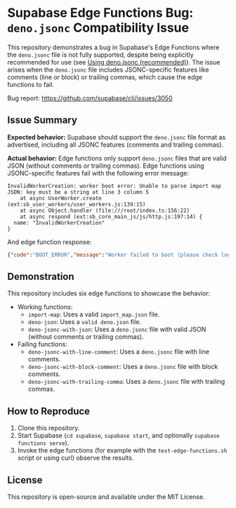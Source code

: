 # Supabase Edge Functions Bug: `deno.jsonc` Compatibility Issue

This repository demonstrates a bug in Supabase's Edge Functions where the `deno.jsonc` file is not fully supported, despite being explicitly recommended for use (see [Using deno.jsonc (recommended)](https://supabase.com/docs/guides/functions/import-maps#using-denojsonc-recommended)).
The issue arises when the `deno.jsonc` file includes JSONC-specific features like comments (line or block) or trailing commas, which cause the edge functions to fail.

Bug report: https://github.com/supabase/cli/issues/3050

## Issue Summary

**Expected behavior:**
Supabase should support the `deno.jsonc` file format as advertised, including all JSONC features (comments and trailing commas).

**Actual behavior:**
Edge functions only support `deno.jsonc` files that are valid JSON (without comments or trailing commas).
Edge functions using JSONC-specific features fail with the following error message:

```
InvalidWorkerCreation: worker boot error: Unable to parse import map JSON: key must be a string at line 3 column 5
    at async UserWorker.create (ext:sb_user_workers/user_workers.js:139:15)
    at async Object.handler (file:///root/index.ts:156:22)
    at async respond (ext:sb_core_main_js/js/http.js:197:14) {
  name: "InvalidWorkerCreation"
}
```

And edge function response:

```json
{"code":"BOOT_ERROR","message":"Worker failed to boot (please check logs)"}
```

## Demonstration

This repository includes six edge functions to showcase the behavior:

- Working functions:
  - `import-map`: Uses a valid `import_map.json` file.
  - `deno-json`: Uses a `valid deno.json` file.
  - `deno-jsonc-with-json`: Uses a `deno.jsonc` file with valid JSON (without comments or trailing commas).
- Failing functions:
  - `deno-jsonc-with-line-comment`: Uses a `deno.jsonc` file with line comments.
  - `deno-jsonc-with-block-comment`: Uses a `deno.jsonc` file with block comments.
  - `deno-jsonc-with-trailing-comma`: Uses a `deno.jsonc` file with trailing commas.

## How to Reproduce

1. Clone this repository.
2. Start Supabase (`cd supabase`, `supabase start`, and optionally `supabase functions serve`).
3. Invoke the edge functions (for example with the `test-edge-functions.sh` script or using curl) observe the results.

## License

This repository is open-source and available under the MIT License.
